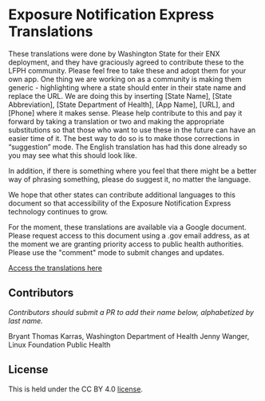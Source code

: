 [//]: # (SPDX-License-Identifier: CC-BY-4.0)

# Exposure Notification Express Translations

These translations were done by Washington State for their ENX deployment, and they have graciously agreed to contribute these to the LFPH community. Please feel free to take these and adopt them for your own app. One thing we are working on as a community is making them generic - highlighting where a state should enter in their state name and replace the URL. We are doing this by inserting [State Name], [State Abbreviation], [State Department of Health], [App Name], [URL], and [Phone] where it makes sense. Please help contribute to this and pay it forward by taking a translation or two and making the appropriate substitutions so that those who want to use these in the future can have an easier time of it. The best way to do so is to make those corrections in “suggestion” mode. The English translation has had this done already so you may see what this should look like. 

In addition, if there is something where you feel that there might be a better way of phrasing something, please do suggest it, no matter the language. 

We hope that other states can contribute additional languages to this document so that accessibility of the Exposure Notification Express technology continues to grow.

For the moment, these translations are available via a Google document. Please request access to this document using a .gov email address, as at the moment we are granting priority access to public health authorities. Please use the "comment" mode to submit changes and updates.

[Access the translations here](https://docs.google.com/document/d/1Rrz98wySceDbApC-zMlKZ_xY0COkWuKL/edit)


## Contributors

_Contributors should submit a PR to add their name below, alphabetized by last name._

Bryant Thomas Karras, Washington Department of Health
Jenny Wanger, Linux Foundation Public Health

## License

This is held under the CC BY 4.0 [license](/LICENSE).
